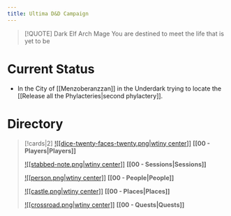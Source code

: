 ```yaml
---
title: Ultima D&D Campaign
---
```

> [!QUOTE] Dark Elf Arch Mage
> You are destined to meet the life that is yet to be

# Current Status

* In the City of [[Menzoberanzzan]] in the Underdark trying to locate the [[Release all the Phylacteries|second phylactery]].

# Directory

> [!cards|2]
> [![[dice-twenty-faces-twenty.png|wtiny center]]](content/Players/00%20-%20Players)
> **[[00 - Players|Players]]**
>
> [![[stabbed-note.png|wtiny center]]](content/Sessions/00%20-%20Sessions)
> **[[00 - Sessions|Sessions]]**
>
> [![[person.png|wtiny center]]](content/People/00%20-%20People)
> **[[00 - People|People]]**
>
> [![[castle.png|wtiny center]]](content/Places/00%20-%20Places)
> **[[00 - Places|Places]]**
>
> [![[crossroad.png|wtiny center]]](content/Quests/00%20-%20Quests)
> **[[00 - Quests|Quests]]**




